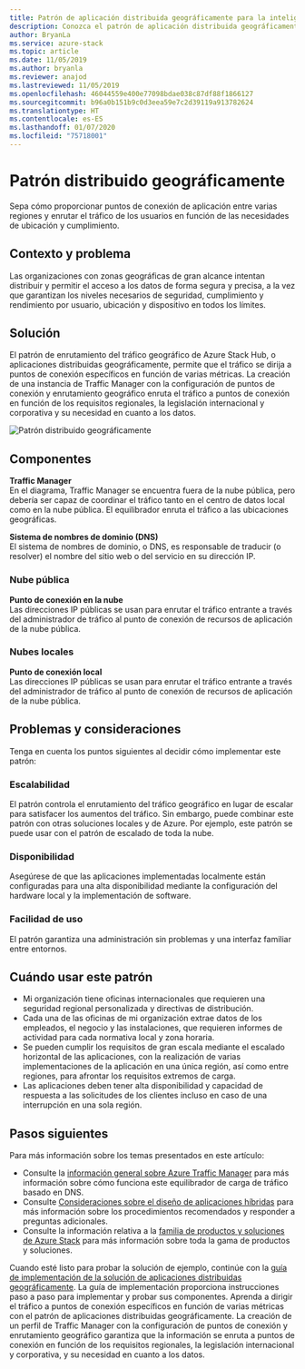 ```yaml
---
title: Patrón de aplicación distribuida geográficamente para la inteligencia perimetral con Azure y Azure Stack Hub
description: Conozca el patrón de aplicación distribuida geográficamente para la inteligencia perimetral mediante Azure y Azure Stack Hub.
author: BryanLa
ms.service: azure-stack
ms.topic: article
ms.date: 11/05/2019
ms.author: bryanla
ms.reviewer: anajod
ms.lastreviewed: 11/05/2019
ms.openlocfilehash: 46044559e400e77098bdae038c87df88f1866127
ms.sourcegitcommit: b96a0b151b9c0d3eea59e7c2d39119a913782624
ms.translationtype: HT
ms.contentlocale: es-ES
ms.lasthandoff: 01/07/2020
ms.locfileid: "75718001"
---
```

# <a name="geo-distributed-pattern"></a>Patrón distribuido geográficamente

Sepa cómo proporcionar puntos de conexión de aplicación entre varias regiones y enrutar el tráfico de los usuarios en función de las necesidades de ubicación y cumplimiento.

## <a name="context-and-problem"></a>Contexto y problema

Las organizaciones con zonas geográficas de gran alcance intentan distribuir y permitir el acceso a los datos de forma segura y precisa, a la vez que garantizan los niveles necesarios de seguridad, cumplimiento y rendimiento por usuario, ubicación y dispositivo en todos los límites.

## <a name="solution"></a>Solución

El patrón de enrutamiento del tráfico geográfico de Azure Stack Hub, o aplicaciones distribuidas geográficamente, permite que el tráfico se dirija a puntos de conexión específicos en función de varias métricas. La creación de una instancia de Traffic Manager con la configuración de puntos de conexión y enrutamiento geográfico enruta el tráfico a puntos de conexión en función de los requisitos regionales, la legislación internacional y corporativa y su necesidad en cuanto a los datos.

![Patrón distribuido geográficamente](media/pattern-geo-distributed/geo-distribution.png)

## <a name="components"></a>Componentes

**Traffic Manager**  
En el diagrama, Traffic Manager se encuentra fuera de la nube pública, pero debería ser capaz de coordinar el tráfico tanto en el centro de datos local como en la nube pública. El equilibrador enruta el tráfico a las ubicaciones geográficas.

**Sistema de nombres de dominio (DNS)**  
El sistema de nombres de dominio, o DNS, es responsable de traducir (o resolver) el nombre del sitio web o del servicio en su dirección IP.

### <a name="public-cloud"></a>Nube pública

**Punto de conexión en la nube**  
Las direcciones IP públicas se usan para enrutar el tráfico entrante a través del administrador de tráfico al punto de conexión de recursos de aplicación de la nube pública.  

### <a name="local-clouds"></a>Nubes locales

**Punto de conexión local**  
Las direcciones IP públicas se usan para enrutar el tráfico entrante a través del administrador de tráfico al punto de conexión de recursos de aplicación de la nube pública.

## <a name="issues-and-considerations"></a>Problemas y consideraciones

Tenga en cuenta los puntos siguientes al decidir cómo implementar este patrón:

### <a name="scalability"></a>Escalabilidad

El patrón controla el enrutamiento del tráfico geográfico en lugar de escalar para satisfacer los aumentos del tráfico. Sin embargo, puede combinar este patrón con otras soluciones locales y de Azure. Por ejemplo, este patrón se puede usar con el patrón de escalado de toda la nube.

### <a name="availability"></a>Disponibilidad

Asegúrese de que las aplicaciones implementadas localmente están configuradas para una alta disponibilidad mediante la configuración del hardware local y la implementación de software.

### <a name="manageability"></a>Facilidad de uso

El patrón garantiza una administración sin problemas y una interfaz familiar entre entornos.

## <a name="when-to-use-this-pattern"></a>Cuándo usar este patrón

- Mi organización tiene oficinas internacionales que requieren una seguridad regional personalizada y directivas de distribución.
- Cada una de las oficinas de mi organización extrae datos de los empleados, el negocio y las instalaciones, que requieren informes de actividad para cada normativa local y zona horaria.
- Se pueden cumplir los requisitos de gran escala mediante el escalado horizontal de las aplicaciones, con la realización de varias implementaciones de la aplicación en una única región, así como entre regiones, para afrontar los requisitos extremos de carga.
- Las aplicaciones deben tener alta disponibilidad y capacidad de respuesta a las solicitudes de los clientes incluso en caso de una interrupción en una sola región.

## <a name="next-steps"></a>Pasos siguientes

Para más información sobre los temas presentados en este artículo:
- Consulte la [información general sobre Azure Traffic Manager](/azure/traffic-manager/traffic-manager-overview) para más información sobre cómo funciona este equilibrador de carga de tráfico basado en DNS.
- Consulte [Consideraciones sobre el diseño de aplicaciones híbridas](overview-app-design-considerations.md) para más información sobre los procedimientos recomendados y responder a preguntas adicionales.
- Consulte la información relativa a la [familia de productos y soluciones de Azure Stack](/azure-stack) para más información sobre toda la gama de productos y soluciones.

Cuando esté listo para probar la solución de ejemplo, continúe con la [guía de implementación de la solución de aplicaciones distribuidas geográficamente](solution-deployment-guide-geo-distributed.md). La guía de implementación proporciona instrucciones paso a paso para implementar y probar sus componentes. Aprenda a dirigir el tráfico a puntos de conexión específicos en función de varias métricas con el patrón de aplicaciones distribuidas geográficamente. La creación de un perfil de Traffic Manager con la configuración de puntos de conexión y enrutamiento geográfico garantiza que la información se enruta a puntos de conexión en función de los requisitos regionales, la legislación internacional y corporativa, y su necesidad en cuanto a los datos.